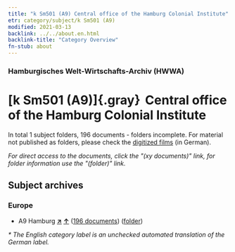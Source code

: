 ```yaml
---
title: "k Sm501 (A9) Central office of the Hamburg Colonial Institute"
etr: category/subject/k Sm501 (A9)
modified: 2021-03-13
backlink: ../../about.en.html
backlink-title: "Category Overview"
fn-stub: about
---
```


### Hamburgisches Welt-Wirtschafts-Archiv (HWWA)
# [k Sm501 (A9)]{.gray}&#8201; Central office of the Hamburg Colonial Institute&#160; 





In total 1 subject folders, 196 documents - folders incomplete.
For material not published as folders, please check the [digitized films](/film/h1_sh) (in German).

_For direct access to the documents, click the "(xy documents)" link, for folder information use the "(folder)" link._

## Subject archives



### Europe

- A9 Hamburg [**&nearr;**](../../../geo/i/140905/about.en.html "Hamburg (all folders)") [**&uarr;**](../../../geo/about.en.html#A9 "Country category system") (<a href="https://pm20.zbw.eu/dfgview/sh/140905,181162" title="about: Hamburg : Central office of the Hamburg Colonial Institute" target="_blank">196 documents</a>) ([folder](../../../../folder/sh/1409xx/140905/1811xx/181162/about.en.html))


_* The English category label is an unchecked automated translation of the German label._

